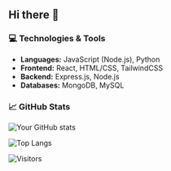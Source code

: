 ## Hi there 👋

<!--
**mjlynch123/mjlynch123** is a ✨ _special_ ✨ repository because its `README.md` (this file) appears on your GitHub profile.

Here are some ideas to get you started:

- 🔭 I’m currently working on ...
- 🌱 I’m currently learning ...
- 👯 I’m looking to collaborate on ...
- 🤔 I’m looking for help with ...
- 💬 Ask me about ...
- 📫 How to reach me: ...
- 😄 Pronouns: ...
- ⚡ Fun fact: ...
-->
### 💻 Technologies & Tools
- **Languages:** JavaScript (Node.js), Python 
- **Frontend:** React, HTML/CSS, TailwindCSS  
- **Backend:** Express.js, Node.js  
- **Databases:** MongoDB, MySQL 

### 📈 GitHub Stats
![Your GitHub stats](https://github-readme-stats.vercel.app/api?username=mjlynch123&show_icons=true&theme=dark)

![Top Langs](https://github-readme-stats.vercel.app/api/top-langs/?username=mjlynch123&layout=compact&theme=radical)

![Visitors](https://img.shields.io/badge/dynamic/json?color=success&label=Visitors&query=value&url=https://api.countapi.xyz/hit/mjlynch123/Coding_Quiz)



